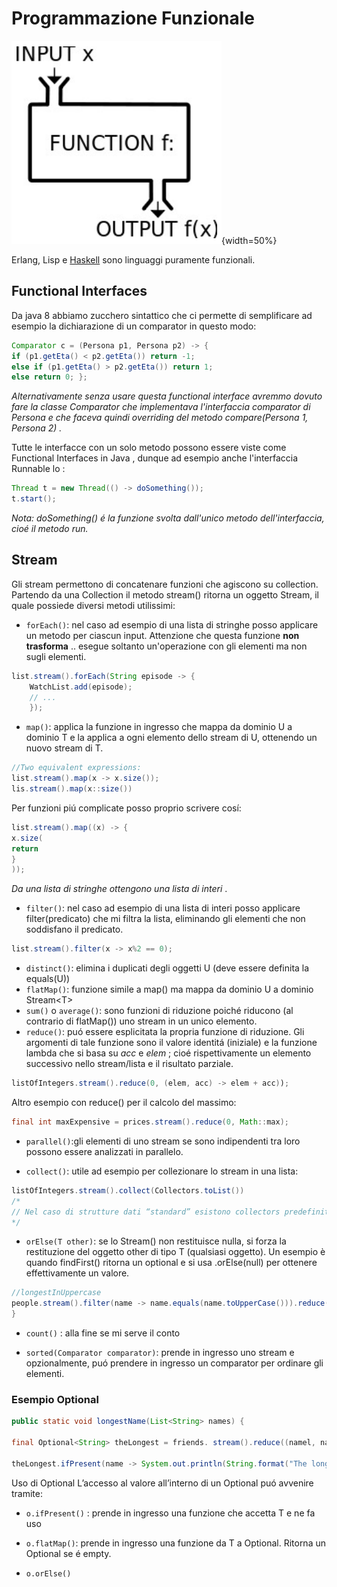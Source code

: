 # Programmazione Funzionale 

![](images/7d96aa31de653b35cda991ef8752f19c.png){width=50%}

Erlang, Lisp e [Haskell](../../../MSc(english)%20(WIP)/Principles%20of%20Programming%20Languages/src/01.Haskell.md)  sono linguaggi puramente funzionali. 

## Functional Interfaces
Da java 8 abbiamo zucchero sintattico che ci permette di semplificare ad esempio la dichiarazione di un comparator in questo modo: 

````Java
Comparator c = (Persona p1, Persona p2) -> {
if (p1.getEta() < p2.getEta()) return -1; 
else if (p1.getEta() > p2.getEta()) return 1; 
else return 0; };
````

*Alternativamente senza usare questa functional interface avremmo dovuto fare la classe Comparator che implementava l'interfaccia comparator di Persona e che faceva quindi overriding del metodo compare(Persona 1, Persona 2) .*

Tutte le interfacce con un solo metodo possono essere viste come Functional Interfaces in Java , dunque ad esempio anche l'interfaccia Runnable lo :

````Java
Thread t = new Thread(() -> doSomething()); 
t.start();
````

*Nota: doSomething() é la funzione svolta dall'unico metodo dell'interfaccia, cioé il metodo run.*

## Stream
Gli stream permettono di concatenare funzioni che agiscono su collection. Partendo da una Collection il metodo stream() ritorna un oggetto Stream, il quale possiede diversi metodi utilissimi: 

- ````forEach()````: nel caso ad esempio di una lista di stringhe posso applicare un metodo per ciascun input. Attenzione che questa funzione **non trasforma** .. esegue soltanto un'operazione con gli elementi ma non sugli elementi. 

````Java
list.stream().forEach(String episode -> { 
	WatchList.add(episode); 
	// ... 
	});
````

- ````map()````: applica la funzione in ingresso che mappa da dominio U a dominio T e la applica a ogni elemento dello stream di U, ottenendo un nuovo stream di T. 

````Java
//Two equivalent expressions: 
list.stream().map(x -> x.size());
lis.stream().map(x::size())
````
Per funzioni piú complicate posso proprio scrivere cosí: 
````Java
list.stream().map((x) -> {
x.size(
return 
}
));
````
*Da una lista di stringhe ottengono una lista di interi* . 

- ````filter()````: nel caso ad esempio di una lista di interi posso applicare filter(predicato) che mi filtra la lista, eliminando gli elementi che non soddisfano il predicato.

````Java
list.stream().filter(x -> x%2 == 0);
````
- ````distinct()````: elimina i duplicati degli oggetti U (deve essere definita la equals(U))
- ````flatMap()````: funzione simile a map() ma mappa da dominio U a dominio Stream\<T>
- ````sum()```` o ````average()````: sono funzioni di riduzione poiché riducono (al contrario di flatMap()) uno stream in un unico elemento.
- ````reduce()````: puó essere esplicitata la propria funzione di riduzione. Gli argomenti di tale funzione sono il valore identitá (iniziale) e la funzione lambda che si basa su $acc$ e $elem$ ; cioé rispettivamente un elemento successivo nello stream/lista e il risultato parziale. 
````Java
listOfIntegers.stream().reduce(0, (elem, acc) -> elem + acc));
```` 
Altro esempio con reduce() per il calcolo del massimo:  

````Java 
final int maxExpensive = prices.stream().reduce(0, Math::max);
````

- ````parallel()````:gli elementi di uno stream se sono indipendenti tra loro possono essere analizzati in parallelo.

- ````collect()````: utile ad esempio per collezionare lo stream in una lista: 

````Java
listOfIntegers.stream().collect(Collectors.toList()) 
/*
// Nel caso di strutture dati “standard” esistono collectors predefiniti: toList(), toSet(), toMap() 
*/

````


- ````orElse(T other)````: se lo Stream() non restituisce nulla, si forza la restituzione del oggetto other di tipo T (qualsiasi oggetto).  Un esempio è quando findFirst() ritorna un optional e si usa .orElse(null) per ottenere effettivamente un valore. 
````Java
//longestInUppercase
people.stream().filter(name -> name.equals(name.toUpperCase())).reduce((name1,name2) -> name1.length()>=name2.length() ?name1 : name2).orElse("n.a.");
}
````

- ````count()```` : alla fine se mi serve il conto 

- ````sorted(Comparator comparator)````: prende in ingresso uno stream e opzionalmente, puó prendere in ingresso un comparator per ordinare gli elementi. 

### Esempio Optional 

````Java
public static void longestName(List<String> names) { 

final Optional<String> theLongest = friends. stream().reduce((namel, name2) -> namel.length() >= namel.length() ? namel : name2); 

theLongest.ifPresent(name -> System.out.println(String.format("The longest name: %s", name))) 
````


Uso di Optional L’accesso al valore all’interno di un Optional puó avvenire tramite: 

- ````o.ifPresent()```` : prende in ingresso una funzione che accetta T e ne fa uso 

- ````o.flatMap()````: prende in ingresso una funzione da T a Optional. Ritorna un Optional se é empty. 

- ````o.orElse()````